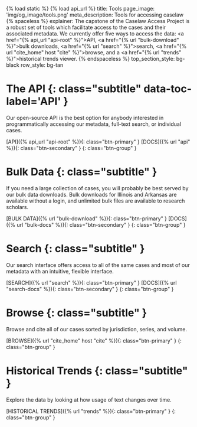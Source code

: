 {% load static %}
{% load api_url %}
title: Tools
page_image: 'img/og_image/tools.png'
meta_description: Tools for accessing caselaw
{% spaceless %}
explainer: The capstone of the Caselaw Access Project is a robust set of tools which facilitate access to the cases
    and their associated metadata. We currently offer five ways to access the data:
    <a href="{% api_url "api-root" %}">API</a>, <a href="{% url "bulk-download" %}">bulk downloads</a>,
    <a href="{% url "search" %}">search</a>, <a href="{% url "cite_home" host "cite" %}">browse</a>, and a
    <a href="{% url "trends" %}">historical trends viewer</a>.
{% endspaceless %}
top_section_style: bg-black
row_style: bg-tan

# The API {: class="subtitle" data-toc-label='API' }
Our open-source API is the best option for anybody interested in programmatically accessing our metadata, full-text 
search, or individual cases.

[API]({% api_url "api-root" %}){: class="btn-primary" }
[DOCS]({% url "api" %}){: class="btn-secondary" }
{: class="btn-group" }

# Bulk Data {: class="subtitle" }
If you need a large collection of cases, you will probably be best served by our bulk data downloads. Bulk downloads 
for Illinois and Arkansas are available without a login, and unlimited bulk files are available to research scholars.

[BULK DATA]({% url "bulk-download" %}){: class="btn-primary" }
[DOCS]({% url "bulk-docs" %}){: class="btn-secondary" }
{: class="btn-group" }
    
# Search {: class="subtitle" }
Our search interface offers access to all of the same cases and most of our metadata with an intuitive, flexible 
interface.

[SEARCH]({% url "search" %}){: class="btn-primary" }
[DOCS]({% url "search-docs" %}){: class="btn-secondary" }
{: class="btn-group" }
 
# Browse {: class="subtitle" }
Browse and cite all of our cases sorted by jurisdiction, series, and volume.

[BROWSE]({% url "cite_home" host "cite" %}){: class="btn-primary" }
{: class="btn-group" }

# Historical Trends {: class="subtitle" }
Explore the data by looking at how usage of text changes over time.
    
[HISTORICAL TRENDS]({% url "trends" %}){: class="btn-primary" }
{: class="btn-group" }
